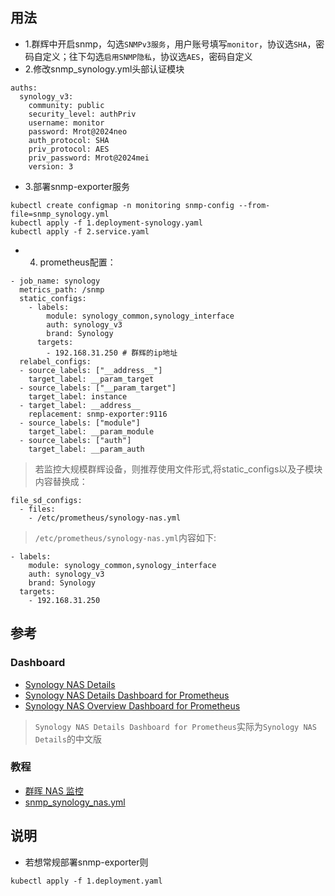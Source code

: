 ## 用法
- 1.群辉中开启snmp，勾选`SNMPv3服务`，用户账号填写`monitor`，协议选`SHA`，密码自定义；往下勾选`启用SNMP隐私`，协议选`AES`，密码自定义
- 2.修改snmp_synology.yml头部认证模块
```
auths:
  synology_v3:
    community: public
    security_level: authPriv
    username: monitor
    password: Mrot@2024neo
    auth_protocol: SHA
    priv_protocol: AES
    priv_password: Mrot@2024mei
    version: 3
```

- 3.部署snmp-exporter服务
```
kubectl create configmap -n monitoring snmp-config --from-file=snmp_synology.yml
kubectl apply -f 1.deployment-synology.yaml
kubectl apply -f 2.service.yaml
```

- 4. prometheus配置：
```
- job_name: synology
  metrics_path: /snmp
  static_configs:
    - labels:
        module: synology_common,synology_interface
        auth: synology_v3
        brand: Synology
      targets:
        - 192.168.31.250 # 群辉的ip地址
  relabel_configs:
  - source_labels: ["__address__"]
    target_label: __param_target
  - source_labels: ["__param_target"]
    target_label: instance
  - target_label: __address__
    replacement: snmp-exporter:9116
  - source_labels: ["module"]
    target_label: __param_module
  - source_labels: ["auth"]
    target_label: __param_auth
```

> 若监控大规模群辉设备，则推荐使用文件形式,将static_configs以及子模块内容替换成：
```
file_sd_configs:
  - files:
    - /etc/prometheus/synology-nas.yml
```

> `/etc/prometheus/synology-nas.yml`内容如下:
```
- labels:
    module: synology_common,synology_interface
    auth: synology_v3
    brand: Synology
  targets:
    - 192.168.31.250
```

## 参考
### Dashboard
- [Synology NAS Details][1]
- [Synology NAS Details Dashboard for Prometheus][2]
- [Synology NAS Overview Dashboard for Prometheus][3]

> `Synology NAS Details Dashboard for Prometheus`实际为`Synology NAS Details`的中文版

### 教程
- [群晖 NAS 监控][4]
- [snmp_synology_nas.yml][5]


## 说明
- 若想常规部署snmp-exporter则
```
kubectl apply -f 1.deployment.yaml
```

[1]: https://grafana.com/grafana/dashboards/14284-synology-nas-details/
[2]: https://grafana.com/grafana/dashboards/22265-synology-nas-details-dashboard-for-prometheus/
[3]: https://grafana.com/grafana/dashboards/22266-synology-nas-overview-dashboard-for-prometheus/
[4]: https://github.com/robotneo/networkdevice-monitor/tree/main/generator/synology
[5]: https://github.com/robotneo/networkdevice-monitor/blob/main/generator/synology/snmp/snmp_synology_nas.yml
